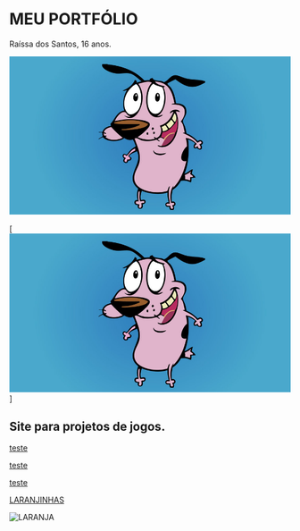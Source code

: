 # MEU PORTFÓLIO
Raíssa dos Santos, 16 anos.

![imagem1](coragem.jpg)

<a href="http://coragem.com.br" target="_blank"> [![imagem1](coragem.jpg)] </a>

## Site para projetos de jogos.

<a href="http://raixasantos.github.io/Flamba/" target="_blank"> teste </a>

<a href="http://raixasantos.github.io/AstralPlane/" target="_blank"> teste </a>

<a href="http://raixasantos.github.io/ForU/" target="_blank"> teste </a>

<a href="https://www.estudopratico.com.br/wp-content/uploads/2017/11/laranja-caixa-cor-alaranjado.jpg" target="_blank"> [LARANJINHAS](https://www.estudopratico.com.br/wp-content/uploads/2017/11/laranja-caixa-cor-alaranjado.jpg) </a>

![LARANJA](https://www.estudopratico.com.br/wp-content/uploads/2017/11/laranja-caixa-cor-alaranjado.jpg)
